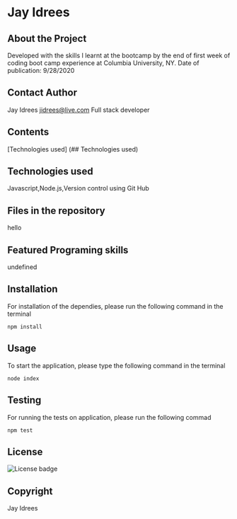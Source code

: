 # Jay Idrees
## About the Project

Developed with the skills I learnt at the bootcamp by the end of first week of coding boot camp experience at Columbia University, NY. Date of publication: 9/28/2020

## Contact Author

Jay Idrees
jidrees@live.com
Full stack developer

## Contents

[Technologies used] (## Technologies used)


## Technologies used

Javascript,Node.js,Version control using Git Hub

## Files in the repository


hello


## Featured Programing skills

undefined

## Installation

For installation of the dependies, please run the following command in the terminal
```
npm install
```

## Usage

To start the application, please type the following command in the terminal

```
node index
```


## Testing

For running the tests on application, please run the following commad

```
npm test
```


## License 

![License badge](https://img.shields.io/badge/license-MIT-blue.svg)


## Copyright 
Jay Idrees


